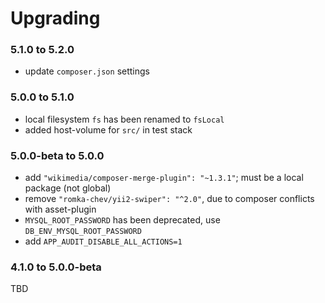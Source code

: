 # Upgrading

### 5.1.0 to 5.2.0

- update `composer.json` settings

### 5.0.0 to 5.1.0

- local filesystem `fs` has been renamed to `fsLocal`
- added host-volume for `src/` in test stack 

### 5.0.0-beta to 5.0.0

- add `"wikimedia/composer-merge-plugin": "~1.3.1"`; must be a local package (not global)
- remove `"romka-chev/yii2-swiper": "^2.0"`, due to composer conflicts with asset-plugin
- `MYSQL_ROOT_PASSWORD` has been deprecated, use `DB_ENV_MYSQL_ROOT_PASSWORD`
- add `APP_AUDIT_DISABLE_ALL_ACTIONS=1`

### 4.1.0 to 5.0.0-beta

TBD